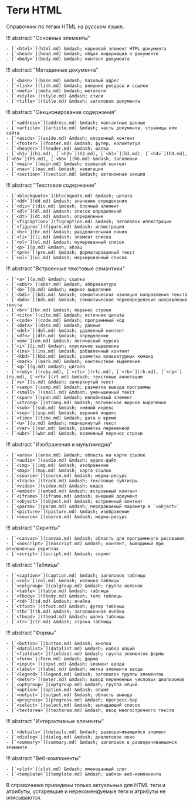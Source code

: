 # Теги HTML

Справочник по тегам HTML на русском языке.

!!! abstract "Основные элементы"

    - [`<html>`](html.md) &mdash; корневой элемент HTML-документа
    - [`<head>`](head.md) &mdash; общая информация о документе
    - [`<body>`](body.md) &mdash; контент документа

!!! abstract "Метаданные документа"

    - [`<base>`](base.md) &mdash; базовый адрес
    - [`<link>`](link.md) &mdash; внешние ресурсы и ссылки
    - [`<meta>`](meta.md) &mdash; метатеги
    - [`<style>`](style.md) &mdash; стили
    - [`<title>`](title.md) &mdash; заголовок документа

!!! abstract "Секционирование содержания"

    - [`<address>`](address.md) &mdash; контактные данные
    - [`<article>`](article.md) &mdash; часть документа, страницы или сайта
    - [`<aside>`](aside.md) &mdash; косвенный контент
    - [`<footer>`](footer.md) &mdash; футер, колонтитул
    - [`<header>`](header.md) &mdash; шапка
    - [`<h1>`](h1.md), [`<h2>`](h2.md), [`<h3>`](h3.md), [`<h4>`](h4.md), [`<h5>`](h5.md), [`<h6>`](h6.md) &mdash; заголовки
    - [`<main>`](main.md) &mdash; основной контент
    - [`<nav>`](nav.md) &mdash; навигация
    - [`<section>`](section.md) &mdash; автономная секция

!!! abstract "Текстовое содержание"

    - [`<blockquote>`](blockquote.md) &mdash; цитата
    - [`<dd>`](dd.md) &mdash; значение определения
    - [`<div>`](div.md) &mdash; блочный элемент
    - [`<dl>`](dl.md) &mdash; список определений
    - [`<dt>`](dt.md) &mdash; определение
    - [`<figcaption>`](figcaption.md) &mdash; заголовок иллюстрации
    - [`<figure>`](figure.md) &mdash; иллюстрация
    - [`<hr>`](hr.md) &mdash; разделительная линия
    - [`<li>`](li.md) &mdash; элемент списка
    - [`<ol>`](ol.md) &mdash; нумерованный список
    - [`<p>`](p.md) &mdash; абзац
    - [`<pre>`](pre.md) &mdash; форматированный текст
    - [`<ul>`](ul.md) &mdash; маркированный список

!!! abstract "Встроенные текстовые семантики"

    - [`<a>`](a.md) &mdash; ссылка
    - [`<abbr>`](abbr.md) &mdash; аббревиатура
    - [`<b>`](b.md) &mdash; жирное выделение
    - [`<bdi>`](bdi.md) &mdash; семантическая изоляция направления текста
    - [`<bdo>`](bdo.md) &mdash; семантическое переопределение направления текста
    - [`<br>`](br.md) &mdash; перенос строки
    - [`<cite>`](cite.md) &mdash; источник цитаты
    - [`<code>`](code.md) &mdash; программный код
    - [`<data>`](data.md) &mdash; данные
    - [`<del>`](del.md) &mdash; удаленный контент
    - [`<dfn>`](dfn.md) &mdash; определение
    - [`<em>`](em.md) &mdash; логический курсив
    - [`<i>`](i.md) &mdash; курсивное выделение
    - [`<ins>`](ins.md) &mdash; добавленный контент
    - [`<kbd>`](kbd.md) &mdash; разметка клавиатурных команд
    - [`<mark>`](mark.md) &mdash; контекстное выделение
    - [`<q>`](q.md) &mdash; цитата
    - [`<ruby>`](ruby.md), [`<rtc>`](rtc.md), [`<rb>`](rb.md), [`<rp>`](rp.md), [`<rt>`](rt.md) &mdash; текстовые аннотации
    - [`<s>`](s.md) &mdash; зачеркнутый текст
    - [`<samp>`](samp.md) &mdash; разметка вывода программы
    - [`<small>`](small.md) &mdash; уменьшенный текст
    - [`<span>`](span.md) &mdash; инлайновый элемент
    - [`<strong>`](strong.md) &mdash; логическое жирное выделение
    - [`<sub>`](sub.md) &mdash; нижний индекс
    - [`<sup>`](sup.md) &mdash; верхний индекс
    - [`<time>`](time.md) &mdash; дата и время
    - [`<u>`](u.md) &mdash; подчеркнутый текст
    - [`<var>`](var.md) &mdash; разметка переменной
    - [`<wbr>`](wbr.md) &mdash; возможный перенос строки

!!! abstract "Изображения и мультимедиа"

    - [`<area>`](area.md) &mdash; область на карте ссылок
    - [`<audio>`](audio.md) &mdash; аудио-файл
    - [`<img>`](img.md) &mdash; изображение
    - [`<map>`](map.md) &mdash; карта ссылок
    - [`<source>`](source.md) &mdash; медиа-ресурс
    - [`<track>`](track.md) &mdash; текстовые субтитры
    - [`<video>`](video.md) &mdash; видео
    - [`<embed>`](embed.md) &mdash; встроенный контент
    - [`<iframe>`](iframe.md) &mdash; внешний документ
    - [`<object>`](object.md) &mdash; встроенный контент
    - [`<param>`](param.md) &mdash; передаваемый параметр в `<object>`
    - [`<picture>`](picture.md) &mdash; изображение
    - [`<source>`](source.md) &mdash; медиа-ресурс

!!! abstract "Скрипты"

    - [`<canvas>`](canvas.md) &mdash; область для программного рисования
    - [`<noscript>`](noscript.md) &mdash; контент, выводимый при отключенных скриптах
    - [`<script>`](script.md) &mdash; скрипт

!!! abstract "Таблицы"

    - [`<caption>`](caption.md) &mdash; заголовок таблицы
    - [`<col>`](col.md) &mdash; колонка таблицы
    - [`<colgroup>`](colgroup.md) &mdash; группа колонок
    - [`<table>`](table.md) &mdash; таблица
    - [`<tbody>`](tbody.md) &mdash; тело таблицы
    - [`<td>`](td.md) &mdash; ячейка
    - [`<tfoot>`](tfoot.md) &mdash; футер таблицы
    - [`<th>`](th.md) &mdash; заголовочная ячейка
    - [`<thead>`](thead.md) &mdash; шапка таблицы
    - [`<tr>`](tr.md) &mdash; строка таблицы

!!! abstract "Формы"

    - [`<button>`](button.md) &mdash; кнопка
    - [`<datalist>`](datalist.md) &mdash; набор опций
    - [`<fieldset>`](fieldset.md) &mdash; группа элементов формы
    - [`<form>`](form.md) &mdash; форма
    - [`<input>`](input.md) &mdash; элемент ввода
    - [`<label>`](label.md) &mdash; метка элемента ввода
    - [`<legend>`](legend.md) &mdash; заголовок группы элементов
    - [`<meter>`](meter.md) &mdash; вывод переменных числовых диапазонов
    - [`<optgroup>`](optgroup.md) &mdash; группа опций
    - [`<option>`](option.md) &mdash; опция
    - [`<output>`](output.md) &mdash; область вывода
    - [`<progress>`](progress.md) &mdash; прогресс-бар
    - [`<select>`](select.md) &mdash; выпадающий список
    - [`<textarea>`](textarea.md) &mdash; ввод многострочного текста

!!! abstract "Интерактивные элементы"

    - [`<details>`](details.md) &mdash; разворачивающийся элемент
    - [`<dialog>`](dialog.md) &mdash; диалоговое окно
    - [`<summary>`](summary.md) &mdash; заголовок в разворачивающемся элементе

!!! abstract "Веб-компоненты"

    - [`<slot>`](slot.md) &mdash; именованный слот
    - [`<template>`](template.md) &mdash; шаблон веб-компонента

В справочнике приведены только актуальные для HTML теги и атрибуты, устаревшие и нерекомендуемые теги и атрибуты не описываются.

